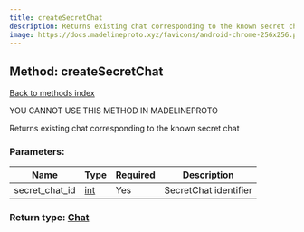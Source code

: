 ```yaml
---
title: createSecretChat
description: Returns existing chat corresponding to the known secret chat
image: https://docs.madelineproto.xyz/favicons/android-chrome-256x256.png
---
```

## Method: createSecretChat  
[Back to methods index](index.md)


YOU CANNOT USE THIS METHOD IN MADELINEPROTO


Returns existing chat corresponding to the known secret chat

### Parameters:

| Name     |    Type       | Required | Description |
|----------|---------------|----------|-------------|
|secret\_chat\_id|[int](../types/int.md) | Yes|SecretChat identifier|


### Return type: [Chat](../types/Chat.md)

